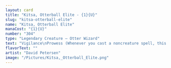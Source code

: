 ```yaml
---
layout: card
title: "Kitsa, Otterball Elite - {1}{U}"
slug: "kitsa-otterball-elite"
name: "Kitsa, Otterball Elite"
manaCost: "{1}{U}"
number: "304"
type: "Legendary Creature — Otter Wizard"
text: "Vigilance\nProwess (Whenever you cast a noncreature spell, this creature gets +1/+1 until end of turn.)\n{T}: Draw a card, then discard a card.\n{2}, {T}: Copy target instant or sorcery spell you control. You may choose new targets for the copy. Activate only if Kitsa's power is 3 or greater."
flavorText: ""
artist: "David Petersen"
image: "/Pictures/Kitsa,_Otterball_Elite.png"
---
```


